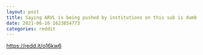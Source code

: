 ```yaml
--- 
layout: post 
title: Saying ARVL is being pushed by institutions on this sub is dumb. 40% short interest, 270% borrow fee rate. 1.2 million shares failed to be delivered last month.. to top tht 75% of outstanding shares owned by institutions and insiders. Do your own dd we have ways to go🚀💸 
date: 2021-06-16 1623854773 
categories: reddit 
--- 
```

https://redd.it/o16kw6